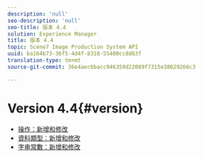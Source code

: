 ```yaml
---
description: 'null'
seo-description: 'null'
seo-title: 版本 4.4
solution: Experience Manager
title: 版本 4.4
topic: Scene7 Image Production System API
uuid: ba164b73-36f5-4d4f-8318-55400cc8d63f
translation-type: tm+mt
source-git-commit: 36e4aec6bacc946359d22089f7315e38029266c3

---
```



# Version 4.4{#version}

* [操作：新增和修改](r-4-4-operations.md)
* [資料類型：新增和修改](r-4-4-types.md)
* [字串常數：新增和修改](r-4-4-string-constants.md)
